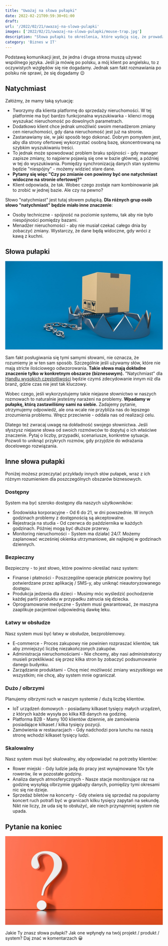 ```yaml
---
title: "Uważaj na słowa pułapki"
date: 2022-02-21T09:59:30+01:00
draft: 
url: '/2022/02/21/uwazaj-na-slowa-pulapki'
images: ['2022/02/21/uwazaj-na-slowa-pulapki/mouse-trap.jpg']
description: "Słowa pułapki to określenia, które wydają się, że prowadzą nas do rozwiązania. W rzeczywistości jednak utrudniają nam zrozumienie problemu."
category: 'Biznes w IT'
---
```


Podstawą komunikacji jest, że jedna i druga strona muszą używać wspólnego języka. Jeśli ja mówię po polsku, a mój klient po angielsku, to z oczywistych względów się nie dogadamy. Jednak sam fakt rozmawiania po polsku nie sprawi, że się dogadamy 😉

## Natychmiast

Załóżmy, że mamy taką sytuację:

- Tworzymy dla klienta platformę do sprzedaży nieruchomości. W tej platformie ma być bardzo funkcjonalna wyszukiwarka - klienci mogą wyszukać nieruchomość po dowolnych parametrach.
- Dodatkowo klient chce jednak umożliwić swoim menadżerom zmiany cen nieruchomości, gdy dana nieruchomość jest już na stronie.
- Zastanawiamy sie, w jaki sposób tego dokonać. Dobrym pomysłem jest, aby dla strony ofertowej wykorzystać osobną bazę, skoncentrowaną na szybkim wyszukiwaniu treści.
- To jednak może spowodować problem braku spójności - gdy manager zapisze zmiany, to najpierw pojawią się one w bazie głównej, a później w tej do wyszukiwania. Pomiędzy synchronizacją danych stan systemu będzie "niespójny" - możemy widzieć stare dane.
- **Pytamy się więc "Czy po zmianie cen powinny być one natychmiast widoczne na stronie ofertowej?"**
- Klient odpowiada, że tak. Wobec czego zostaje nam kombinowanie jak to zrobić w jednej bazie. Ale czy na pewno?

Słowo "natychmiast" jest tutaj słowem pułapką. **Dla różnych grup osób słowo "natychmiast" będzie miało inne znaczenie**:

- Osoby techniczne - spójność na poziomie systemu, tak aby nie było niespójności pomiędzy bazami.
- Menadżer nieruchomości - aby nie musiał czekać całego dnia by zobaczyć zmiany. Wystarczy, że dane będą widoczne, gdy wróci z kawą z kuchni.

## Słowa pułapki


[![](trap-box.jpg)](trap-box.jpg)

Sam fakt posługiwania się tymi samymi słowami, nie oznacza, że rozumiemy je w ten sam sposób. Szczególnie jeśli używamy słów, które nie mają stricte ilościowego odwzorowania. **Takie słowa mają dokładne znaczenie tylko w konkretnym obszarze (biznesowym).** "Natychmiast" dla [Handlu wysokich częstotliwości](https://pl.wikipedia.org/wiki/Handel_wysokich_cz%C4%99stotliwo%C5%9Bci) będzie czymś zdecydowanie innym niż dla branż, gdzie czas nie jest tak kluczowy.

Wobec czego, jeśli wykorzystujemy takie niejasne słownictwo w naszych rozmowach to naturalnie jesteśmy narażeni na problemy. **Wpadamy w pułapkę, którą zastawiliśmy sami na siebie.** Zadajemy pytanie, otrzymujemy odpowiedź, ale ona wcale nie przybliża nas do lepszego zrozumienia problemu. Wręcz przeciwnie - oddala nas od realizacji celu.

Dlatego też zwracaj uwagę na dokładność swojego słownictwa. Jeśli słyszysz niejasne słowa od swoich rozmówców to dopytuj o ich właściwe znaczenie. Pytaj o liczby, przypadki, scenariusze, konkretne sytuacje. Pozwoli to uniknąć przykrych rozmów, gdy przyjdzie do wdrażania docelowego rozwiązania.

## Inne słowa pułapki

Poniżej możesz przeczytać przykłady innych słów pułapek, wraz z ich różnym rozumieniem dla poszczególnych obszarów biznesowych.

### Dostępny

System ma być szeroko dostępny dla naszych użytkowników:

- Środowiska korporacyjne - Od 6 do 21, w dni powszednie. W innych godzinach problemy z dostępnością są akceptowalne.
- Rejestracja na studia - Od czerwca do października w każdych godzinach. Później mogą być dłuższe przerwy.
- Monitoring nieruchomości - System ma działać 24/7. Możemy zaplanować wcześniej okienka utrzymaniowe, ale najlepiej w godzinach dziennych.

### Bezpieczny

Bezpieczny - to jest słowo, które powinno określać nasz system:

- Finanse i płatności - Poszczególne operacje płatnicze powinny być potwierdzane przez aplikację / SMS-y, aby uniknąć nieautoryzowanego dostępu.
- Produkcja jedzenia dla dzieci - Musimy móc wyśledzić pochodzenie każdej partii produktu w przypadku zatrucia się dziecka.
- Oprogramowanie medyczne - System musi gwarantować, że maszyna zaaplikuje pacjentowi odpowiednią dawkę leku.

### Łatwy w obsłudze

Nasz system musi być łatwy w obsłudze, bezproblemowy.

- E-commerce - Proces zakupowy nie powinien rozpraszać klientów, tak aby zmniejszyć liczbę niezakończonych zakupów.
- Administracja nieruchomościami - Nie chcemy, aby nasi administratorzy musieli przeklikiwać się przez kilka stron by zobaczyć podsumowanie danego budynku.
- Zarządzanie produktami - Chcę mieć możliwość zmiany wszystkiego we wszystkim; nie chcę, aby system mnie ograniczał.

### Dużo / olbrzymi

Planujemy olbrzymi ruch w naszym systemie / dużą liczbę klientów.

- IoT urządzeń domowych - posiadamy kilkaset tysięcy małych urządzeń, z których każde wysyła po kilka KB danych na godzinę. 
- Platforma B2B - Mamy 100 klientów dziennie, ale zamówienia posiadające kilkaset / kilka tysięcy pozycji.
- Zamówienia w restauracjach - Gdy nadchodzi pora lunchu na naszą stronę wchodzi kilkaset tysięcy ludzi.

### Skalowalny

Nasz system musi być skalowalny, aby odpowiadać na potrzeby klientów:

- Rower miejski - Gdy ludzie jadą do pracy jest wynajmowane 10x tyle rowerów, ile w pozostałe godziny. 
- Analiza danych atmosferycznych - Nasze stacje monitorujące raz na godzinę wysyłają olbrzymie gigabajty danych, pomiędzy tymi okresami nic się nie dzieje.
- Sprzedaż biletów na koncerty - Gdy otwiera się sprzedaż na popularny koncert ruch potrafi być w granicach kilku tysięcy zapytań na sekundę. Nikt nie liczy, że uda się to obsłużyć, ale niech przynajmniej system nie upada.

## Pytanie na koniec


[![](question-mark.jpg)](question-mark.jpg)

Jakie Ty znasz słowa pułapki? Jak one wpłynęły na twój projekt / produkt / system? Daj znać w komentarzach 😀